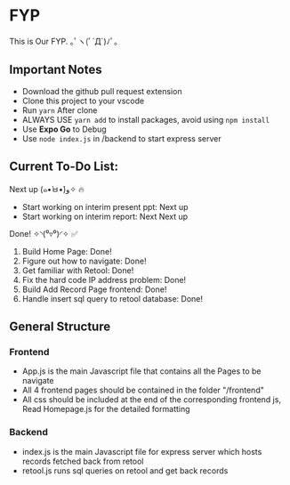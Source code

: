 # FYP
This is Our FYP. ｡ﾟヽ(ﾟ´Д`)ﾉﾟ｡

## Important Notes
- Download the github pull request extension
- Clone this project to your vscode
- Run `yarn` After clone
- ALWAYS USE `yarn add` to install packages, avoid using `npm install`
- Use **Expo Go** to Debug
- Use `node index.js` in /backend to start express server

## Current To-Do List:
Next up (๑•̀ㅂ•́)و✧ 🔥
- Start working on interim present ppt: Next up
- Start working on interim report: Next Next up

Done!  ✧◝(⁰▿⁰)◜✧ ✅
1. Build Home Page: Done!
2. Figure out how to navigate: Done!
3. Get familiar with Retool: Done!
4. Fix the hard code IP address problem: Done!
5. Build Add Record Page frontend: Done!
6. Handle insert sql query to retool database: Done!

## General Structure
### Frontend
- App.js is the main Javascript file that contains all the Pages to be navigate
- All 4 frontend pages should be contained in the folder "/frontend"
- All css should be included at the end of the corresponding frontend js, Read Homepage.js for the detailed formatting
### Backend
- index.js is the main Javascript file for express server which hosts records fetched back from retool
- retool.js runs sql queries on retool and get back records
